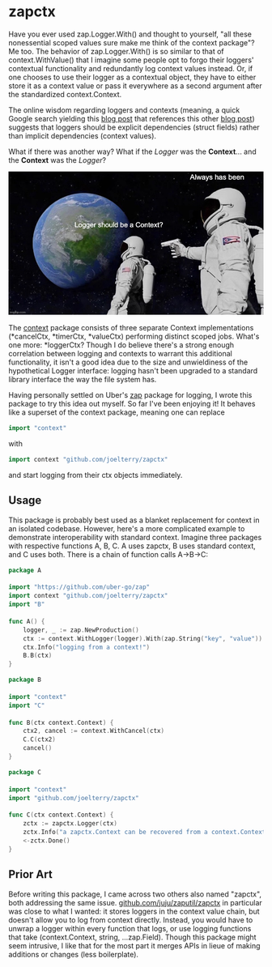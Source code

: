 # zapctx 

Have you ever used zap.Logger.With() and thought to yourself, "all these nonessential scoped values sure make me think of the context package"? Me too. The behavior of zap.Logger.With() is so similar to that of context.WithValue() that I imagine some people opt to forgo their loggers' contextual functionality and redundantly log context values instead. Or, if one chooses to use their logger as a contextual object, they have to either store it as a context value or pass it everywhere as a second argument after the standardized context.Context.

The online wisdom regarding loggers and contexts (meaning, a quick Google search yielding this [blog post](https://gogoapps.io/blog/passing-loggers-in-go-golang-logging-best-practices/) that references this other [blog post](https://dave.cheney.net/2017/01/26/context-is-for-cancelation)) suggests that loggers should be explicit dependencies (struct fields) rather than implicit dependencies (context values).

What if there was another way? What if the *Logger* was the **Context**... and the **Context** was the *Logger*?

![meme](meme.jpg)

The [context](https://pkg.go.dev/context) package consists of three separate Context implementations (*cancelCtx, *timerCtx, *valueCtx) performing distinct scoped jobs. What's one more: *loggerCtx? Though I do believe there's a strong enough correlation between logging and contexts to warrant this additional functionality, it isn't a good idea due to the size and unwieldiness of the hypothetical Logger interface: logging hasn't been upgraded to a standard library interface the way the file system has.

Having personally settled on Uber's [zap](https://github.com/uber-go/zap) package for logging, I wrote this package to try this idea out myself. So far I've been enjoying it! It behaves like a superset of the context package, meaning one can replace

```go
import "context"
```

with 

```go
import context "github.com/joelterry/zapctx"
```

and start logging from their ctx objects immediately.

## Usage

This package is probably best used as a blanket replacement for context in an isolated codebase. However, here's a more complicated example to demonstrate interoperability with standard context. Imagine three packages with respective functions A, B, C. A uses zapctx, B uses standard context, and C uses both. There is a chain of function calls A->B->C:

```go
package A

import "https://github.com/uber-go/zap"
import context "github.com/joelterry/zapctx"
import "B"
   
func A() {
    logger, _ := zap.NewProduction()
    ctx := context.WithLogger(logger).With(zap.String("key", "value"))
    ctx.Info("logging from a context!")
    B.B(ctx)
}
```

```go 
package B

import "context"
import "C"

func B(ctx context.Context) {
    ctx2, cancel := context.WithCancel(ctx) 
    C.C(ctx2)
    cancel()
}
```

```go
package C

import "context"
import "github.com/joelterry/zapctx"

func C(ctx context.Context) {
    zctx := zapctx.Logger(ctx)
    zctx.Info("a zapctx.Context can be recovered from a context.Context chain")
    <-zctx.Done()
}
```

## Prior Art

Before writing this package, I came across two others also named "zapctx", both addressing the same issue. [github.com/juju/zaputil/zapctx](https://pkg.go.dev/github.com/juju/zaputil/zapctx) in particular was close to what I wanted: it stores loggers in the context value chain, but doesn't allow you to log from context directly. Instead, you would have to unwrap a logger within every function that logs, or use logging functions that take (context.Context, string, ...zap.Field). Though this package might seem intrusive, I like that for the most part it merges APIs in lieue of making additions or changes (less boilerplate).